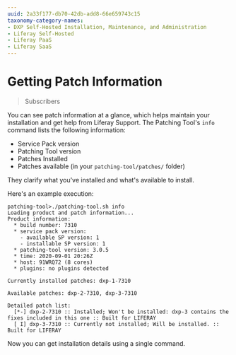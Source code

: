 ```yaml
---
uuid: 2a33f177-db70-42db-add8-66e659743c15
taxonomy-category-names:
- DXP Self-Hosted Installation, Maintenance, and Administration
- Liferay Self-Hosted
- Liferay PaaS
- Liferay SaaS
---
```

# Getting Patch Information

> Subscribers

You can see patch information at a glance, which helps maintain your installation and get help from Liferay Support. The Patching Tool's `info` command lists the following information:

* Service Pack version
* Patching Tool version
* Patches Installed
* Patches available (in your `patching-tool/patches/` folder)

They clarify what you've installed and what's available to install.

Here's an example execution:

```
patching-tool>./patching-tool.sh info
Loading product and patch information...
Product information:
  * build number: 7310
  * service pack version:
    - available SP version: 1
    - installable SP version: 1
  * patching-tool version: 3.0.5
  * time: 2020-09-01 20:26Z
  * host: 91WRQ72 (8 cores)
  * plugins: no plugins detected

Currently installed patches: dxp-1-7310

Available patches: dxp-2-7310, dxp-3-7310

Detailed patch list:
  [*-] dxp-2-7310 :: Installed; Won't be installed: dxp-3 contains the fixes included in this one :: Built for LIFERAY
  [ I] dxp-3-7310 :: Currently not installed; Will be installed. :: Built for LIFERAY
```

Now you can get installation details using a single command.
